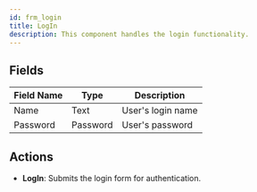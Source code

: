 ```yaml
---
id: frm_login
title: LogIn
description: This component handles the login functionality.
---
```


## Fields

| Field Name | Type     | Description             |
|------------|----------|-------------------------|
| Name       | Text     | User's login name        |
| Password   | Password | User's password          |

## Actions

- **LogIn**: Submits the login form for authentication.
